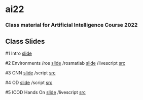 # ai22
### Class material for Artificial Intelligence Course 2022

## Class Slides
#1 Intro [slide](https://info-ruc.github.io/ai22/intro.pdf) 

#2 Environments /ros [slide](https://info-ruc.github.io/ai22/ros.pdf)    /rosmatlab [slide](https://info-ruc.github.io/ai22/rosmatlab.pdf)     /livescript [src](https://info-ruc.github.io/ai22/rosmatlab.zip) 

#3 CNN [slide](https://info-ruc.github.io/ai22/CNN.pdf)  /script [src](https://info-ruc.github.io/ai22/CNN.m) 

#4 OD [slide](https://info-ruc.github.io/ai22/OD.pdf)  /script [src](https://info-ruc.github.io/ai22/OD.m) 

#5 ICOD Hands On [slide](https://info-ruc.github.io/ai22/ICOD-HandsOn.pdf)  /livescript [src](https://info-ruc.github.io/ai22/ICOD-demo.pdf) 

